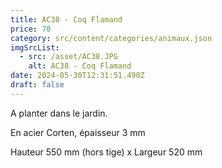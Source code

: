 ```yaml
---
title: AC38 - Coq Flamand
price: 70
category: src/content/categories/animaux.json
imgSrcList:
  - src: /asset/AC38.JPG
    alt: AC38 - Coq Flamand
date: 2024-05-30T12:31:51.490Z
draft: false
---
```


A planter dans le jardin. 

En acier Corten, épaisseur 3 mm

Hauteur 550 mm (hors tige) x Largeur 520 mm
